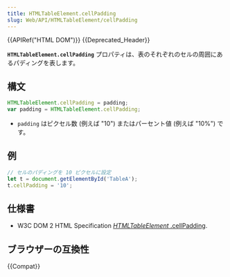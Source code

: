 ```yaml
---
title: HTMLTableElement.cellPadding
slug: Web/API/HTMLTableElement/cellPadding
---
```

{{APIRef("HTML DOM")}} {{Deprecated_Header}}

**`HTMLTableElement.cellPadding`** プロパティは、表のそれぞれのセルの周囲にあるパディングを表します。

## 構文

```js
HTMLTableElement.cellPadding = padding;
var padding = HTMLTableElement.cellPadding;
```

- `padding` はピクセル数 (例えば "10") またはパーセント値 (例えば "10%") です。

## 例

```js
// セルのパディングを 10 ピクセルに設定
let t = document.getElementById('TableA');
t.cellPadding = '10';
```

## 仕様書

- W3C DOM 2 HTML Specification [_HTMLTableElement_
  .cellPadding](https://www.w3.org/TR/DOM-Level-2-HTML/html.html#ID-59162158).

## ブラウザーの互換性

{{Compat}}
